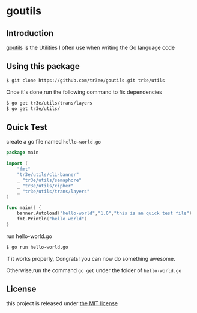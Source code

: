 # goutils

## Introduction

[goutils]() is the Utilities I often use when writing the Go language code

## Using this package

```sh
$ git clone https://github.com/tr3ee/goutils.git tr3e/utils
```

Once it's done,run the following command to fix dependencies

```sh
$ go get tr3e/utils/trans/layers
$ go get tr3e/utils/
```

## Quick Test

create a go file named `hello-world.go`
```GO
package main

import (
    "fmt"
    "tr3e/utils/cli-banner"
    _ "tr3e/utils/semaphore"
    _ "tr3e/utils/cipher"
    _ "tr3e/utils/trans/layers"
)

func main() {
    banner.Autoload("hello-world","1.0","this is an quick test file")
    fmt.Println("hello world")
}
```

run hello-world.go

```sh
$ go run hello-world.go
```
if it works properly, Congrats! you can now do something awesome.

Otherwise,run the command `go get` under the folder of `hello-world.go`

## License

this project is released under [the MIT license](https://github.com/tr3ee/goutils/blob/master/LICENSE)